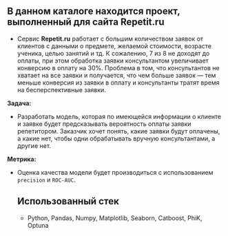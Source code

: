 ## В данном каталоге находится проект, выполненный для сайта Repetit.ru


- Сервис **Repetit.ru** работает с большим количеством заявок от клиентов с данными о предмете, желаемой стоимости, возрасте ученика, целью занятий и тд. К сожалению, 7 из 8 не доходят до оплаты, при этом обработка заявки консультантом увеличивает конверсию в оплату на 30%.
Проблема в том, что консультантов не хватает на все заявки и получается, что чем больше заявок — тем меньше конверсия из заявки в оплату и консультанты тратят время на бесперспективные заявки.

**Задача:**

- Разработать модель, которая по имеющейся информации о клиенте и заявке будет предсказывать вероятность оплаты заявки репетитором. Заказчик хочет понять, какие заявки будут оплачены, а какие нет, чтобы одни обрабатывать вручную консультантами, а другие нет.

**Метрика:**

- Оценка качества модели будет производиться с использованием `precision` и `ROC-AUC`.

  ## Использованный стек
  - Python, Pandas, Numpy, Matplotlib, Seaborn, Catboost, PhiK, Optuna
